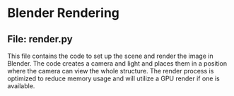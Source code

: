 # Blender Rendering

## File: render.py

This file contains the code to set up the scene and render the image in Blender.
The code creates a camera and light and places them in a position where the camera can view the whole
structure. The render process is optimized to reduce memory usage and will utilize a GPU render if one is
available.